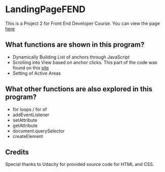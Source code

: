 # LandingPageFEND
This is a Project 2 for Front End Developer Course. You can view the page [here](https://togi2benji.github.io/LandingPage_FEND/)

## What functions are shown in this program?
- Dynamically Building List of anchors through JavaScript
- Scrolling into View based on anchor clicks.
This part of the code was found on this [site](https://stackoverflow.com/questions/5007530/how-do-i-scroll-to-an-element-using-javascript)
- Setting of Active Areas

## What other functions are also explored in this program?
- for loops / for of
- addEventListener
- setAttribute
- getAttribute
- document.querySelector
- createElement

## Credits
Special thanks to Udacity for provided source code for HTML and CSS.
